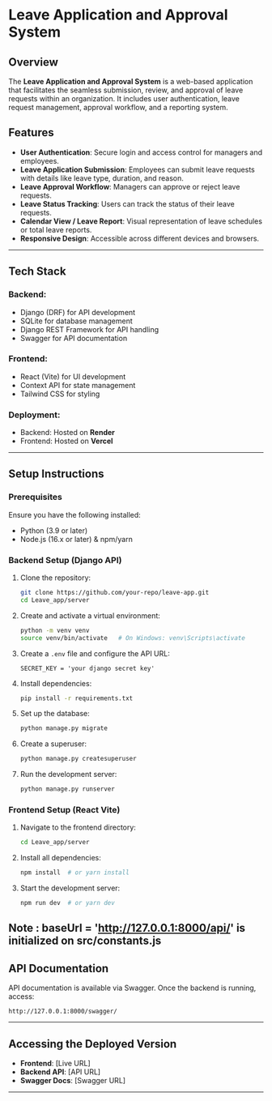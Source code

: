 # Leave Application and Approval System

## Overview
The **Leave Application and Approval System** is a web-based application that facilitates the seamless submission, review, and approval of leave requests within an organization. It includes user authentication, leave request management, approval workflow, and a reporting system.

## Features
- **User Authentication**: Secure login and access control for managers and employees.
- **Leave Application Submission**: Employees can submit leave requests with details like leave type, duration, and reason.
- **Leave Approval Workflow**: Managers can approve or reject leave requests.
- **Leave Status Tracking**: Users can track the status of their leave requests.
- **Calendar View / Leave Report**: Visual representation of leave schedules or total leave reports.
- **Responsive Design**: Accessible across different devices and browsers.

---

## Tech Stack
### Backend:
- Django (DRF) for API development
- SQLite for database management
- Django REST Framework for API handling
- Swagger for API documentation

### Frontend:
- React (Vite) for UI development
- Context API for state management
- Tailwind CSS for styling

### Deployment:
- Backend: Hosted on **Render**
- Frontend: Hosted on **Vercel**

---

## Setup Instructions
### Prerequisites
Ensure you have the following installed:
- Python (3.9 or later)
- Node.js (16.x or later) & npm/yarn

### Backend Setup (Django API)
1. Clone the repository:
   ```sh
   git clone https://github.com/your-repo/leave-app.git
   cd Leave_app/server
   ```
2. Create and activate a virtual environment:
   ```sh
   python -m venv venv
   source venv/bin/activate   # On Windows: venv\Scripts\activate
   ```
3. Create a `.env` file and configure the API URL:
   ```env
   SECRET_KEY = 'your django secret key'
   ```
   
4. Install dependencies:
   ```sh
   pip install -r requirements.txt
   ```
5. Set up the database:
   ```sh
   python manage.py migrate
   ```
6. Create a superuser:
   ```sh
   python manage.py createsuperuser
   ```
7. Run the development server:
   ```sh
   python manage.py runserver
   ```

### Frontend Setup (React Vite)
1. Navigate to the frontend directory:
   ```sh
   cd Leave_app/server
   ```
2. Install all dependencies:
   ```sh
   npm install  # or yarn install
   ```
3. Start the development server:
   ```sh
   npm run dev  # or yarn dev
   ```
Note : baseUrl = 'http://127.0.0.1:8000/api/' is initialized on src/constants.js
---

## API Documentation
API documentation is available via Swagger. Once the backend is running, access:
```
http://127.0.0.1:8000/swagger/
```

---

## Accessing the Deployed Version
- **Frontend**: [Live URL]
- **Backend API**: [API URL]
- **Swagger Docs**: [Swagger URL]

---


